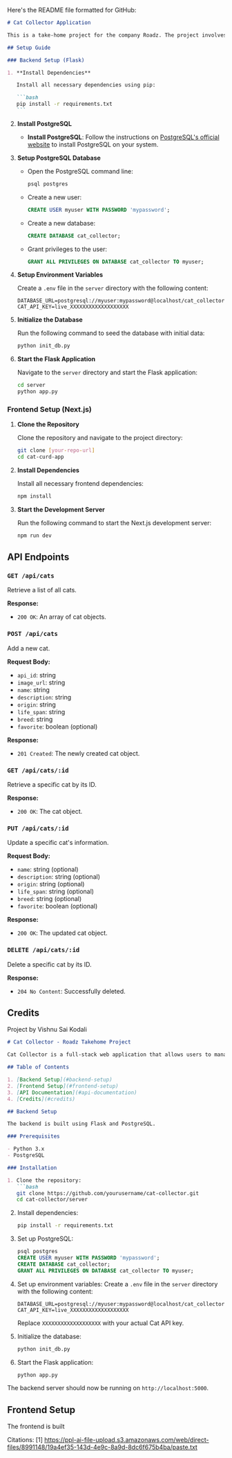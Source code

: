 Here's the README file formatted for GitHub:

````markdown
# Cat Collector Application

This is a take-home project for the company Roadz. The project involves creating a Cat Collector application with a Flask backend and a Next.js frontend.

## Setup Guide

### Backend Setup (Flask)

1. **Install Dependencies**

   Install all necessary dependencies using pip:

   ```bash
   pip install -r requirements.txt
   ```
````

2. **Install PostgreSQL**

   - **Install PostgreSQL**: Follow the instructions on [PostgreSQL's official website](https://www.postgresql.org/download/) to install PostgreSQL on your system.

3. **Setup PostgreSQL Database**

   - Open the PostgreSQL command line:

     ```bash
     psql postgres
     ```

   - Create a new user:

     ```sql
     CREATE USER myuser WITH PASSWORD 'mypassword';
     ```

   - Create a new database:

     ```sql
     CREATE DATABASE cat_collector;
     ```

   - Grant privileges to the user:
     ```sql
     GRANT ALL PRIVILEGES ON DATABASE cat_collector TO myuser;
     ```

4. **Setup Environment Variables**

   Create a `.env` file in the `server` directory with the following content:

   ```env
   DATABASE_URL=postgresql://myuser:mypassword@localhost/cat_collector
   CAT_API_KEY=live_XXXXXXXXXXXXXXXXXXX
   ```

5. **Initialize the Database**

   Run the following command to seed the database with initial data:

   ```bash
   python init_db.py
   ```

6. **Start the Flask Application**

   Navigate to the `server` directory and start the Flask application:

   ```bash
   cd server
   python app.py
   ```

### Frontend Setup (Next.js)

1. **Clone the Repository**

   Clone the repository and navigate to the project directory:

   ```bash
   git clone [your-repo-url]
   cd cat-curd-app
   ```

2. **Install Dependencies**

   Install all necessary frontend dependencies:

   ```bash
   npm install
   ```

3. **Start the Development Server**

   Run the following command to start the Next.js development server:

   ```bash
   npm run dev
   ```

## API Endpoints

### `GET /api/cats`

Retrieve a list of all cats.

**Response:**

- `200 OK`: An array of cat objects.

### `POST /api/cats`

Add a new cat.

**Request Body:**

- `api_id`: string
- `image_url`: string
- `name`: string
- `description`: string
- `origin`: string
- `life_span`: string
- `breed`: string
- `favorite`: boolean (optional)

**Response:**

- `201 Created`: The newly created cat object.

### `GET /api/cats/:id`

Retrieve a specific cat by its ID.

**Response:**

- `200 OK`: The cat object.

### `PUT /api/cats/:id`

Update a specific cat's information.

**Request Body:**

- `name`: string (optional)
- `description`: string (optional)
- `origin`: string (optional)
- `life_span`: string (optional)
- `breed`: string (optional)
- `favorite`: boolean (optional)

**Response:**

- `200 OK`: The updated cat object.

### `DELETE /api/cats/:id`

Delete a specific cat by its ID.

**Response:**

- `204 No Content`: Successfully deleted.

## Credits

Project by Vishnu Sai Kodali












```markdown
# Cat Collector - Roadz Takehome Project

Cat Collector is a full-stack web application that allows users to manage a catalog of cats. This project demonstrates CRUD operations, API integration, and modern web development practices.

## Table of Contents

1. [Backend Setup](#backend-setup)
2. [Frontend Setup](#frontend-setup)
3. [API Documentation](#api-documentation)
4. [Credits](#credits)

## Backend Setup

The backend is built using Flask and PostgreSQL.

### Prerequisites

- Python 3.x
- PostgreSQL

### Installation

1. Clone the repository:
   ```bash
   git clone https://github.com/yourusername/cat-collector.git
   cd cat-collector/server
   ```

2. Install dependencies:
   ```bash
   pip install -r requirements.txt
   ```

3. Set up PostgreSQL:
   ```sql
   psql postgres
   CREATE USER myuser WITH PASSWORD 'mypassword';
   CREATE DATABASE cat_collector;
   GRANT ALL PRIVILEGES ON DATABASE cat_collector TO myuser;
   ```

4. Set up environment variables:
   Create a `.env` file in the `server` directory with the following content:
   ```env
   DATABASE_URL=postgresql://myuser:mypassword@localhost/cat_collector
   CAT_API_KEY=live_XXXXXXXXXXXXXXXXXXX
   ```
   Replace `XXXXXXXXXXXXXXXXXXX` with your actual Cat API key.

5. Initialize the database:
   ```bash
   python init_db.py
   ```

6. Start the Flask application:
   ```bash
   python app.py
   ```

The backend server should now be running on `http://localhost:5000`.

## Frontend Setup

The frontend is built

Citations:
[1] https://ppl-ai-file-upload.s3.amazonaws.com/web/direct-files/8991148/19a4ef35-143d-4e9c-8a9d-8dc6f675b4ba/paste.txt